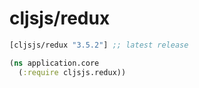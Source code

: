 # cljsjs/redux

```clojure
[cljsjs/redux "3.5.2"] ;; latest release
```

```clojure
(ns application.core
  (:require cljsjs.redux))
```
